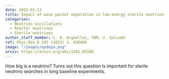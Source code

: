 ```yaml
---
date: 2022-01-13
title: Impact of wave packet separation in low-energy sterile neutrino searches
categories:
  - Neutrino oscillations
  - Reactor neutrinos
  - Sterile neutrinos
author_staff_member: C. A. Argüelles, TBM, J. Salvadó
ref: Phys.Rev.D 107 (2023) 3, 036004
image: "/images/wpdaya.png"
arxiv: https://arxiv.org/abs/2201.05108
---
```


How big is a neutrino? Turns out this question is important for sterile neutrino searches in long baseline experiments.